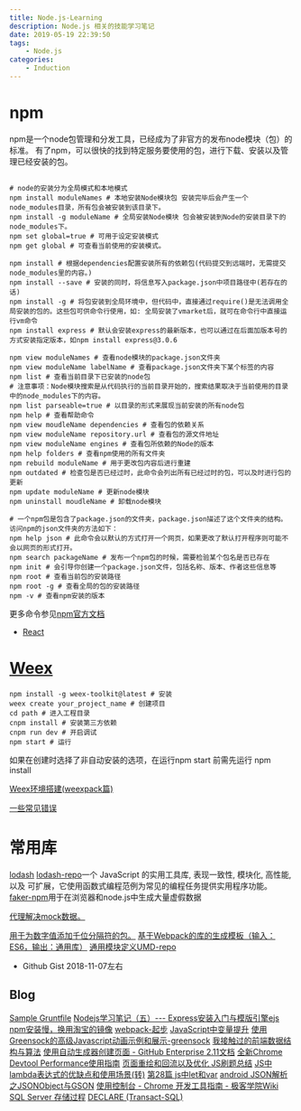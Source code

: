 ```yaml
---
title: Node.js-Learning
description: Node.js 相关的技能学习笔记
date: 2019-05-19 22:39:50
tags:
    - Node.js
categories:
    - Induction
---
```


# npm

npm是一个node包管理和分发工具，已经成为了非官方的发布node模块（包）的标准。
有了npm，可以很快的找到特定服务要使用的包，进行下载、安装以及管理已经安装的包。

```shell

# node的安装分为全局模式和本地模式
npm install moduleNames # 本地安装Node模块包 安装完毕后会产生一个node_modules目录，所有包会被安装到该目录下。
npm install -g moduleName # 全局安装Node模块 包会被安装到Node的安装目录下的node_modules下。
npm set global=true # 可用于设定安装模式
npm get global # 可查看当前使用的安装模式。

npm install # 根据dependencies配置安装所有的依赖包(代码提交到远端时，无需提交node_modules里的内容。)
npm install --save # 安装的同时，将信息写入package.json中项目路径中(若存在的话)
npm install -g # 将包安装到全局环境中，但代码中，直接通过require()是无法调用全局安装的包的。这些包可供命令行使用，如: 全局安装了vmarket后，就可在命令行中直接运行vm命令
npm install express # 默认会安装express的最新版本，也可以通过在后面加版本号的方式安装指定版本，如npm install express@3.0.6

npm view moduleNames # 查看node模块的package.json文件夹
npm view moduleName labelName # 查看package.json文件夹下某个标签的内容
npm list # 查看当前目录下已安装的node包
# 注意事项：Node模块搜索是从代码执行的当前目录开始的，搜索结果取决于当前使用的目录中的node_modules下的内容。
npm list parseable=true # 以目录的形式来展现当前安装的所有node包
npm help # 查看帮助命令
npm view moudleName dependencies # 查看包的依赖关系
npm view moduleName repository.url # 查看包的源文件地址
npm view moduleName engines # 查看包所依赖的Node的版本
npm help folders # 查看npm使用的所有文件夹
npm rebuild moduleName # 用于更改包内容后进行重建
npm outdated # 检查包是否已经过时，此命令会列出所有已经过时的包，可以及时进行包的更新
npm update moduleName # 更新node模块
npm uninstall moudleName # 卸载node模块

# 一个npm包是包含了package.json的文件夹，package.json描述了这个文件夹的结构。访问npm的json文件夹的方法如下：
npm help json # 此命令会以默认的方式打开一个网页，如果更改了默认打开程序则可能不会以网页的形式打开。
npm search packageName # 发布一个npm包的时候，需要检验某个包名是否已存在
npm init # 会引导你创建一个package.json文件，包括名称、版本、作者这些信息等
npm root # 查看当前包的安装路径
npm root -g # 查看全局的包的安装路径
npm -v # 查看npm安装的版本
```

更多命令参见[npm官方文档](https://www.npmjs.org/doc/)

* [React](https://react.docschina.org/docs/hello-world.html)


# [Weex](https://github.com/weexteam/weex-toolkit)
```shell
npm install -g weex-toolkit@latest # 安装
weex create your_project_name # 创建项目
cd path # 进入工程目录
cnpm install # 安装第三方依赖
cnpm run dev # 开启调试
npm start # 运行
```
如果在创建时选择了非自动安装的选项，在运行npm start 前需先运行 npm install

[Weex环境搭建(weexpack篇)](https://www.jianshu.com/p/a5efbbf080d7)

[一些常见错误](https://segmentfault.com/q/1010000009259256)


# 常用库
[lodash](https://lodash.think2011.net/)
[lodash-repo]()一个 JavaScript 的实用工具库, 表现一致性, 模块化, 高性能, 以及 可扩展，它使用函数式编程范例为常见的编程任务提供实用程序功能。
[faker-npm](https://www.npmjs.com/package/faker)用于在浏览器和node.js中生成大量虚假数据

[代理解决mock数据。](https://www.cnblogs.com/y896926473/articles/7437343.html)

[用于为数字值添加千位分隔符的包。](https://github.com/gejiawen/bullhead)
[基于Webpack的库的生成模板（输入：ES6，输出：通用库）](https://github.com/krasimir/webpack-library-starter)
[通用模块定义UMD-repo](https://github.com/umdjs/umd)
- Github Gist 2018-11-07左右

## Blog
[Sample Gruntfile](https://gruntjs.com/sample-gruntfile)
[Nodejs学习笔记（五）--- Express安装入门与模版引擎ejs](https://www.cnblogs.com/zhongweiv/p/nodejs_express.html)
[npm安装慢，换用淘宝的镜像](http://www.cnblogs.com/xueweihan/p/5491730.html)
[webpack-起步](https://webpack.docschina.org/guides/getting-started/#%E5%9F%BA%E6%9C%AC%E5%AE%89%E8%A3%85)
[JavaScript中变量提升](http://www.cnblogs.com/damonlan/archive/2012/07/01/2553425.html)
[使用Greensock的高级Javascript动画示例和展示-greensock](https://greensock.com/examples-showcases)
[我接触过的前端数据结构与算法](https://juejin.im/post/5958bac35188250d892f5c91)
[使用自动生成器创建页面 -  GitHub Enterprise 2.11文档](https://help.github.com/enterprise/2.11/user/articles/creating-pages-with-the-automatic-generator/)
[全新Chrome Devtool Performance使用指南](https://zhuanlan.zhihu.com/p/29879682)
[页面重绘和回流以及优化 ](http://www.css88.com/archives/4996)
[JS刷题总结](https://zhuanlan.zhihu.com/p/35444353)
[JS中lambda表达式的优缺点和使用场景(转)](https://www.cnblogs.com/ajianbeyourself/p/8859261.html)
[第28篇 js中let和var](http://www.cnblogs.com/OceanHeaven/p/5472181.html)
[android JSON解析之JSONObject与GSON](https://www.cnblogs.com/gzdaijie/p/5189542.html)
[使用控制台 - Chrome 开发工具指南 - 极客学院Wiki](http://wiki.jikexueyuan.com/project/chrome-devtools/using-the-console.html)
[SQL Server 存储过程](https://www.cnblogs.com/hoojo/archive/2011/07/19/2110862.html)
[DECLARE (Transact-SQL)](https://docs.microsoft.com/zh-CN/sql/t-sql/language-elements/declare-local-variable-transact-sql?view=sql-server-2017)
